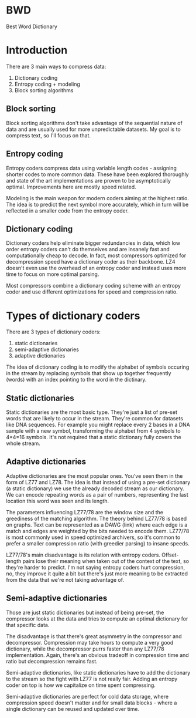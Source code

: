 # BWD

Best Word Dictionary

# Introduction

There are 3 main ways to compress data:
1. Dictionary coding
2. Entropy coding + modeling
3. Block sorting algorithms

## Block sorting

Block sorting algorithms don't take advantage of the sequential nature of data and are usually used for more unpredictable datasets.
My goal is to compress text, so I'll focus on that.

## Entropy coding

Entropy coders compress data using variable length codes - assigning shorter codes to more common data. These have been explored thoroughly and state of the art implementations are proven to be asymptotically optimal. Improvements here are mostly speed related.

Modeling is the main weapon for modern coders aiming at the highest ratio. The idea is to predict the next symbol more accurately, which in turn will be reflected in a smaller code from the entropy coder.

## Dictionary coding

Dictionary coders help eliminate bigger redundancies in data, which low order entropy coders can't do themselves and are insanely fast and computationally cheap to decode.
In fact, most compressors optimized for decompression speed have a dictionary coder as their backbone. LZ4 doesn't even use the overhead of an entropy coder and instead uses more time to focus on more optimal parsing.

Most compressors combine a dictionary coding scheme with an entropy coder and use different optimizations for speed and compression ratio.

# Types of dictionary coders
There are 3 types of dictionary coders:
1. static dictionaries
2. semi-adaptive dictionaries
3. adaptive dictionaries


The idea of dictionary coding is to modify the alphabet of symbols occuring in the stream by replacing symbols that show up together frequently (words) with an index pointing to the word in the dictinary.

## Static dictionaries

Static dictionaries are the most basic type.
They're just a list of pre-set words that are likely to occur in the stream.
They're common for datasets like DNA sequences.
For example you might replace every 2 bases in a DNA sample with a new symbol, transforming the alphabet from 4 symbols to 4*4=16 symbols.
It's not required that a static dictionary fully covers the whole stream.

## Adaptive dictionaries

Adaptive dictionaries are the most popular ones.
You've seen them in the form of LZ77 and LZ78.
The idea is that instead of using a pre-set dictionary (a static dictionary) we use the already decoded stream as our dictionary.
We can encode repeating words as a pair of numbers, representing the last location this word was seen and its length.

The parameters influencing LZ77/78 are the window size and the greediness of the matching algorithm.
The theory behind LZ77/78 is based on graphs.
Text can be represented as a DAWG (link) where each edge is a match and edges are weighted by the bits needed to encode them.
LZ77/78 is most commonly used in speed optimized archivers, so it's common to prefer a smaller compression ratio (with greedier parsing) to insane speeds.

LZ77/78's main disadvantage is its relation with entropy coders.
Offset-length pairs lose their meaning when taken out of the context of the text, so they're harder to predict.
I'm not saying entropy coders hurt compression, no, they improve it quite a bit but there's just more meaning to be extracted from the data that we're not taking advantage of.

## Semi-adaptive dictionaries

Those are just static dictionaries but instead of being pre-set, the compressor looks at the data and tries to compute an optimal dictionary for that specific data.

The disadvantage is that there's great asymmetry in the compressor and decompressor.
Compression may take hours to compute a very good dictionary, while the decompressor purrs faster than any LZ77/78 implementation.
Again, there's an obvious tradeoff in compression time and ratio but decompression remains fast.

Semi-adaptive dictionaries, like static dictionaries have to add the dictionary to the stream so the fight with LZ77 is not really fair. Adding an entropy coder on top is how we capitalize on time spent compressing.

Semi-adaptive dictionaries are perfect for cold data storage, where compression speed doesn't matter and for small data blocks - where a single dictionary can be reused and updated over time.